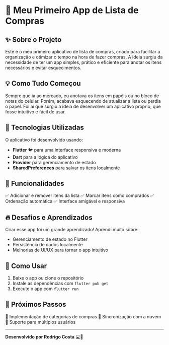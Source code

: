 # 🛒 Meu Primeiro App de Lista de Compras

## ✨ Sobre o Projeto
Este é o meu primeiro aplicativo de lista de compras, criado para facilitar a organização e otimizar o tempo na hora de fazer compras. A ideia surgiu da necessidade de ter um app simples, prático e eficiente para anotar os itens necessários e evitar esquecimentos.

## 💡 Como Tudo Começou
Sempre que ia ao mercado, eu anotava os itens em papéis ou no bloco de notas do celular. Porém, acabava esquecendo de atualizar a lista ou perdia o papel. Foi aí que surgiu a ideia de desenvolver um aplicativo próprio, que fosse intuitivo e fácil de usar.

## 🚀 Tecnologias Utilizadas
O aplicativo foi desenvolvido usando:
- **Flutter** 🐦 para uma interface responsiva e moderna
- **Dart** para a lógica do aplicativo
- **Provider** para gerenciamento de estado
- **SharedPreferences** para salvar os itens localmente

## 📌 Funcionalidades
✅ Adicionar e remover itens da lista
✅ Marcar itens como comprados
✅ Ordenação automática
✅ Interface amigável e responsiva

## 🔥 Desafios e Aprendizados
Criar esse app foi um grande aprendizado! Aprendi muito sobre:
- Gerenciamento de estado no Flutter
- Persistência de dados localmente
- Melhorias de UI/UX para tornar o app intuitivo

## 📲 Como Usar
1. Baixe o app ou clone o repositório
2. Instale as dependências com `flutter pub get`
3. Execute o app com `flutter run`

## 🎯 Próximos Passos
📌 Implementação de categorias de compras
📌 Sincronização com a nuvem
📌 Suporte para múltiplos usuários

---
**Desenvolvido por Rodrigo Costa** 💻🚀



 